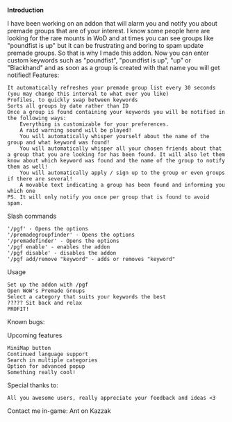 <b>Introduction</b>

I have been working on an addon that will alarm you and notify you about premade groups that are of your interest. I know some people here are looking for the rare mounts in WoD and at times you can see groups like "poundfist is up" but it can be frustrating and boring to spam update premade groups. So that is why I made this addon. Now you can enter custom keywords such as "poundfist", "poundfist is up", "up" or "Blackhand" and as soon as a group is created with that name you will get notified!
Features:

    It automatically refreshes your premade group list every 30 seconds (you may change this interval to what ever you like)
    Profiles, to quickly swap between keywords
    Sorts all groups by date rather than ID
    Once a group is found containing your keywords you will be notified in the following ways:
        Everything is customizable for your preferences.
        A raid warning sound will be played!
        You will automatically whisper yourself about the name of the group and what keyword was found!
        You will automatically whisper all your chosen friends about that a group that you are looking for has been found. It will also let them know about which keyword was found and the name of the group to notify them as well!
        You will automatically apply / sign up to the group or even groups if there are several!
        A movable text indicating a group has been found and informing you which one
    PS. It will only notify you once per group that is found to avoid spam. 

Slash commands

    '/pgf' - Opens the options
    '/premadegroupfinder' - Opens the options
    '/premadefinder' - Opens the options
    '/pgf enable' - enables the addon
    '/pgf disable' - disables the addon
    '/pgf add/remove "keyword" - adds or removes "keyword" 

Usage

    Set up the addon with /pgf
    Open WoW's Premade Groups
    Select a category that suits your keywords the best
    ????? Sit back and relax
    PROFIT! 

Known bugs:

Upcoming features

    MiniMap button
    Continued language support
    Search in multiple categories
    Option for advanced popup
    Something really cool! 

Special thanks to:

    All you awesome users, really appreciate your feedback and ideas <3 

Contact me in-game: Ant <Endless> on Kazzak 
